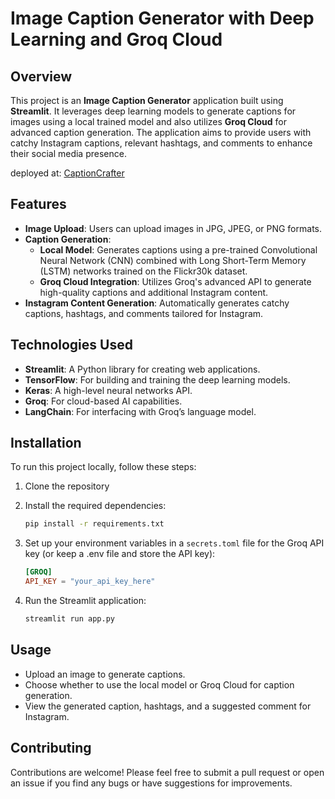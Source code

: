 # Image Caption Generator with Deep Learning and Groq Cloud



## Overview

This project is an **Image Caption Generator** application built using **Streamlit**. It leverages deep learning models to generate captions for images using a local trained model and also utilizes **Groq Cloud** for advanced caption generation. The application aims to provide users with catchy Instagram captions, relevant hashtags, and comments to enhance their social media presence.

deployed at: [CaptionCrafter](https://caption-crafter.streamlit.app/)

## Features

- **Image Upload**: Users can upload images in JPG, JPEG, or PNG formats.
- **Caption Generation**:
  - **Local Model**: Generates captions using a pre-trained Convolutional Neural Network (CNN) combined with Long Short-Term Memory (LSTM) networks trained on the Flickr30k dataset.
  - **Groq Cloud Integration**: Utilizes Groq's advanced API to generate high-quality captions and additional Instagram content.
- **Instagram Content Generation**: Automatically generates catchy captions, hashtags, and comments tailored for Instagram.

## Technologies Used

- **Streamlit**: A Python library for creating web applications.
- **TensorFlow**: For building and training the deep learning models.
- **Keras**: A high-level neural networks API.
- **Groq**: For cloud-based AI capabilities.
- **LangChain**: For interfacing with Groq’s language model.

## Installation

To run this project locally, follow these steps:

1. Clone the repository

2. Install the required dependencies:
   ```bash
   pip install -r requirements.txt
   ```

3. Set up your environment variables in a `secrets.toml` file for the Groq API key (or keep a .env file and store the API key):
   ```toml
   [GROQ]
   API_KEY = "your_api_key_here"
   ```

4. Run the Streamlit application:
   ```bash
   streamlit run app.py
   ```

## Usage

- Upload an image to generate captions.
- Choose whether to use the local model or Groq Cloud for caption generation.
- View the generated caption, hashtags, and a suggested comment for Instagram.

## Contributing

Contributions are welcome! Please feel free to submit a pull request or open an issue if you find any bugs or have suggestions for improvements.


